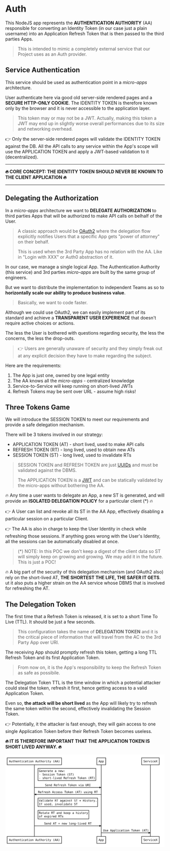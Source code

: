 # Auth

This NodeJS app represents the **AUTHENTICATION AUTHORITY** (AA) responsible for converting an Identity Token (in our case just a plain username) into an Application Refresh Token that is then passed to the third parties Apps.

> This is intended to mimic a completely external service that our Project uses as an Auth provider.

## Service Authentication

This service should be used as authentication point in a _micro-apps_ architecture.

User authenticate here via good old server-side rendered pages and a **SECURE HTTP-ONLY COOKIE**. The IDENTITY TOKEN is therefore known only
by the browser and it is never accessible to the application layer.

> This token may or may not be a JWT. Actually, making this token a JWT may end up in slightly worse overall performances due to its size and networking overhead.

👉 Only the server-side rendered pages will validate the IDENTITY TOKEN against the DB. All the API calls to any service within the App's scope will use the APPLICATION TOKEN and apply a JWT-based validation to it (decentralized).

---

**🔥 CORE CONCEPT: THE IDENTITY TOKEN SHOULD NEVER BE KNOWN TO THE CLIENT APPLICATION 🔥**

---

## Delegating the Authorization

In a _micro-apps_ architecture we want to **DELEGATE AUTHORIZATION** to third parties Apps that will be authorized to make API calls on belhalf of the User.

> A classic approach would be [OAuth2](https://oauth.net/2/) where the delegation flow explicitly notifies Users that a specific App gets "power of attorney" on their behalf.
>
> This is used when the 3rd Party App has no relation with the AA. Like in "Login with XXX" or Auth0 abstraction of it.

In our case, we manage a single logical App. The Authentication Authority (this service) and 3rd parties _micro-apps_ are built by the same group of engineers.

But we want to distribute the implementation to independent Teams as so to **horizontally scale our ability to produce business value**.

> Basically, we want to code faster.

Although we could use OAuth2, we can easily implement part of its standard and achieve a **TRANSPARENT USER EXPERIENCE** that doesn't require active choices or actions.

The less the User is bothered with questions regarding security, the less the concerns, the less the drop-outs.

> 👉 Users are generally unaware of security and they simply freak out at any explicit decision they have to make regarding the subject.

Here are the requirements:

1. The App is just one, owned by one legal entity
2. The AA knows all the _micro-apps_ - centralized knowledge
3. Service-to-Service will keep running on short-lived JWTs
4. Refresh Tokens may be sent over URL - assume high risks!

## Three Tokens Game

We will introduce the SESSION TOKEN to meet our requirements and provide a safe delegation mechanism.

There will be 3 tokens involved in our strategy:

- APPLICATION TOKEN (AT) - short lived, used to make API calls
- REFRESH TOKEN (RT) - long lived, used to obtain new ATs
- SESSION TOKEN (ST) - long lived, used to invalidate RTs

> SESSION TOKEN and REFRESH TOKEN are just [UUIDs](https://en.wikipedia.org/wiki/Universally_unique_identifier) and must be validated against the DBMS.
>
> The APPLICATION TOKEN is a [JWT](https://jwt.io/) and can be statically validated by the micro-apps without bothering the AA.

🔥 Any time a user wants to delegate an App, a new ST is generated, and will provide an **ISOLATED DELEGATION POLICY** for a particular client (\*) 🔥

👉 A User can list and revoke all its ST in the AA App, effectively disabling a particular session on a particular Client.

👉 The AA is also in charge to keep the User Identity in check while refreshing those sessions. If anything goes wrong with the User's Identity, all the sessions can be automatically disabled at once.

> (\*) NOTE: In this POC we don't keep a digest of the client data so ST will simply keep on growing and growing. We may add it in the future. This is just a POC!

🔥 A big part of the security of this delegation mechanism (and OAuth2 also) rely on the short-lived AT, **THE SHORTEST THE LIFE, THE SAFER IT GETS**. ut it also puts a higher strain on the AA service whose DBMS that is involved for refreshing the AT.

## The Delegation Token

The first time that a Refresh Token is released, it is set to a short Time To Live (TTL). It should be just a few seconds.

> This configuration takes the name of **DELEGATION TOKEN** and it is the critical piece of information that will travel from the AC to the 3rd Party App over URI.

The receiving App should promptly refresh this token, getting a long TTL Refresh Token and its first Application Token.

> From now on, it is the App's responsibility to keep the Refresh Token as safe as possibile.

The Delegation Token TTL is the time window in which a potential attacker could steal the token, refresh it first, hence getting access to a valid Application Token.

Even so, **the attack will be short lived** as the App will likely try to refresh the same token within the second, effectively invalidating the Session Token.

👉 Potentially, it the attacker is fast enough, they will gain access to one single Application Token before their Refresh Token becomes useless.

**🔥 IT IS THEREFORE IMPORTANT THAT THE APPLICATION TOKEN IS SHORT LIVED ANYWAY. 🔥**

<img src="../../docs/diagrams/authentication-less-flow.svg" style="background:white" />

